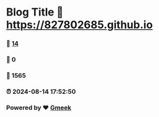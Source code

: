 # Blog Title :link: https://827802685.github.io 
### :page_facing_up: [14](https://827802685.github.io/tag.html) 
### :speech_balloon: 0 
### :hibiscus: 1565 
### :alarm_clock: 2024-08-14 17:52:50 
### Powered by :heart: [Gmeek](https://github.com/Meekdai/Gmeek)
